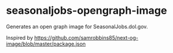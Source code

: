 # seasonaljobs-opengraph-image

Generates an open graph image for SeasonalJobs.dol.gov.

Inspired by https://github.com/samrobbins85/next-og-image/blob/master/package.json
